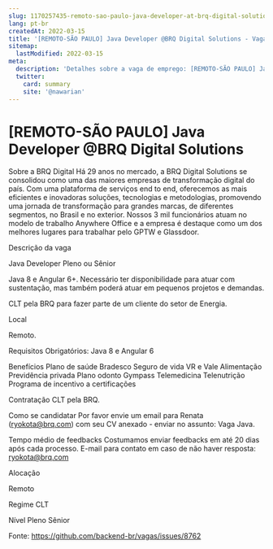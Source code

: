 ```yaml
---
slug: 1170257435-remoto-sao-paulo-java-developer-at-brq-digital-solutions
lang: pt-br
createdAt: 2022-03-15
title: '[REMOTO-SÃO PAULO] Java Developer @BRQ Digital Solutions - Vaga de Emprego'
sitemap:
  lastModified: 2022-03-15
meta:
  description: 'Detalhes sobre a vaga de emprego: [REMOTO-SÃO PAULO] Java Developer @BRQ Digital Solutions'
  twitter:
    card: summary
    site: '@nawarian'
---
```


# [REMOTO-SÃO PAULO] Java Developer @BRQ Digital Solutions

Sobre a BRQ Digital
Há 29 anos no mercado, a BRQ Digital Solutions se consolidou como uma das maiores empresas de transformação digital do país. Com uma plataforma de serviços end to end, oferecemos as mais eficientes e inovadoras soluções, tecnologias e metodologias, promovendo uma jornada de transformação para grandes marcas, de diferentes segmentos, no Brasil e no exterior. Nossos 3 mil funcionários atuam no modelo de trabalho Anywhere Office e a empresa é destaque como um dos melhores lugares para trabalhar pelo GPTW e Glassdoor.

Descrição da vaga

Java Developer Pleno ou Sênior


Java 8 e Angular 6+.
Necessário ter disponibilidade para atuar com sustentação, mas também poderá atuar em pequenos projetos e demandas.

CLT pela BRQ para fazer parte de um cliente do setor de Energia.

Local

Remoto.

Requisitos
Obrigatórios:
 Java 8 e Angular 6

Benefícios
Plano de saúde Bradesco
Seguro de vida
VR e Vale Alimentação
Previdência privada
Plano odonto
Gympass
Telemedicina
Telenutrição
Programa de incentivo a certificações

Contratação
CLT pela BRQ.

Como se candidatar
Por favor envie um email para Renata ([ryokota@brq.com](mailto:ryokota@brq.com)) com seu CV anexado - enviar no assunto: Vaga Java.

Tempo médio de feedbacks
Costumamos enviar feedbacks em até 20 dias após cada processo.
E-mail para contato em caso de não haver resposta: [ryokota@brq.com](mailto:ryokota@brq.com)

Alocação

Remoto

Regime
CLT

Nível
Pleno
Sênior

Fonte: https://github.com/backend-br/vagas/issues/8762